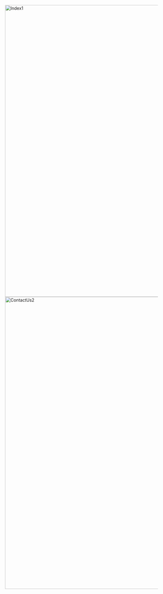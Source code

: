 <img width="959" alt="Index1" src="https://github.com/Mangeshp31/TodoAppMvcCode/assets/121996757/65dcee69-8776-4339-b0f7-156b0986af4c">
<img width="960" alt="ContactUs2" src="https://github.com/Mangeshp31/TodoAppMvcCode/assets/121996757/9dd9dadf-95e2-459e-8a6e-e70caa0de01a">
